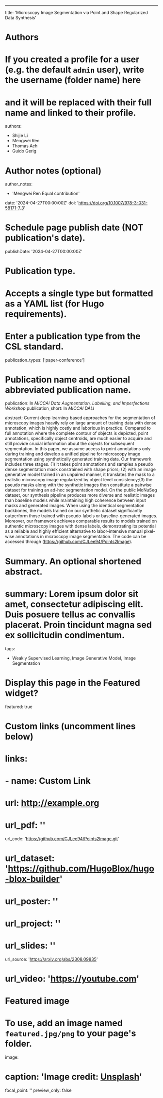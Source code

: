 ---
title: 'Microscopy Image Segmentation via Point and Shape Regularized Data Synthesis'

# Authors
# If you created a profile for a user (e.g. the default `admin` user), write the username (folder name) here
# and it will be replaced with their full name and linked to their profile.
authors:
  - Shijie Li
  - Mengwei Ren
  - Thomas Ach
  - Guido Gerig

# Author notes (optional)
author_notes:
  - 'Mengwei Ren Equal contribution'

date: '2024-04-27T00:00:00Z'
doi: 'https://doi.org/10.1007/978-3-031-58171-7_3'

# Schedule page publish date (NOT publication's date).
publishDate: '2024-04-27T00:00:00Z'

# Publication type.
# Accepts a single type but formatted as a YAML list (for Hugo requirements).
# Enter a publication type from the CSL standard.
publication_types: ['paper-conference']

# Publication name and optional abbreviated publication name.
publication: In *MICCAI Data Augmentation, Labelling, and Imperfections Workshop*
publication_short: In *MICCAI DALI*

abstract: Current deep learning-based approaches for the segmentation of microscopy images heavily rely on large amount of training data with dense annotation, which is highly costly and laborious in practice. Compared to full annotation where the complete contour of objects is depicted, point annotations, specifically object centroids, are much easier to acquire and still provide crucial information about the objects for subsequent segmentation. In this paper, we assume access to point annotations only during training and develop a unified pipeline for microscopy image segmentation using synthetically generated training data. Our framework includes three stages. (1) it takes point annotations and samples a pseudo dense segmentation mask constrained with shape priors; (2) with an image generative model trained in an unpaired manner, it translates the mask to a realistic microscopy image regularized by object level consistency;(3) the pseudo masks along with the synthetic images then constitute a pairwise dataset for training an ad-hoc segmentation model. On the public MoNuSeg dataset, our synthesis pipeline produces more diverse and realistic images than baseline models while maintaining high coherence between input masks and generated images. When using the identical segmentation backbones, the models trained on our synthetic dataset significantly outperform those trained with pseudo-labels or baseline-generated images. Moreover, our framework achieves comparable results to models trained on authentic microscopy images with dense labels, demonstrating its potential as a reliable and highly efficient alternative to labor-intensive manual pixel-wise annotations in microscopy image segmentation. The code can be accessed through (https://github.com/CJLee94/Points2Image).

# Summary. An optional shortened abstract.
# summary: Lorem ipsum dolor sit amet, consectetur adipiscing elit. Duis posuere tellus ac convallis placerat. Proin tincidunt magna sed ex sollicitudin condimentum.

tags:
  - Weakly Supervised Learning, Image Generative Model, Image Segmentation

# Display this page in the Featured widget?
featured: true

# Custom links (uncomment lines below)
# links:
# - name: Custom Link
#   url: http://example.org

# url_pdf: ''
url_code: 'https://github.com/CJLee94/Points2Image.git'
# url_dataset: 'https://github.com/HugoBlox/hugo-blox-builder'
# url_poster: ''
# url_project: ''
# url_slides: ''
url_source: 'https://arxiv.org/abs/2308.09835'
# url_video: 'https://youtube.com'

# Featured image
# To use, add an image named `featured.jpg/png` to your page's folder.
image:
  # caption: 'Image credit: [**Unsplash**](https://unsplash.com/photos/pLCdAaMFLTE)'
  focal_point: ''
  preview_only: false
